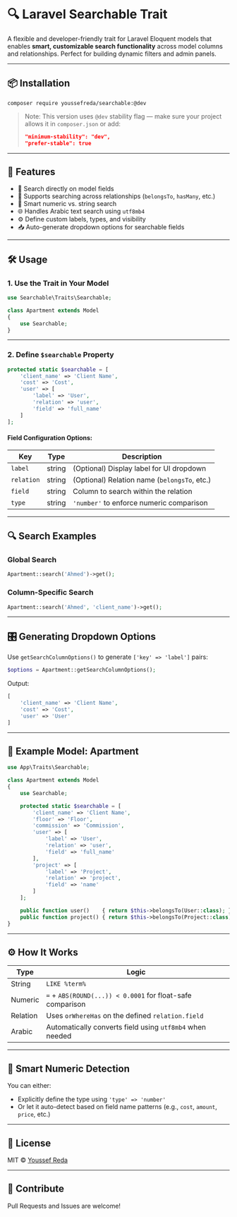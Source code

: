 # 🔍 Laravel Searchable Trait

A flexible and developer-friendly trait for Laravel Eloquent models that enables **smart, customizable search functionality** across model columns and relationships. Perfect for building dynamic filters and admin panels.

---

## 📦 Installation

```
composer require youssefreda/searchable:@dev
```

> Note: This version uses `@dev` stability flag — make sure your project allows it in `composer.json` or add:
>
> ```json
> "minimum-stability": "dev",
> "prefer-stable": true
> ```

---

## 🚀 Features

- 🔎 Search directly on model fields
- 🔗 Supports searching across relationships (`belongsTo`, `hasMany`, etc.)
- 🔢 Smart numeric vs. string search
- 🌐 Handles Arabic text search using `utf8mb4`
- ⚙️ Define custom labels, types, and visibility
- 📥 Auto-generate dropdown options for searchable fields

---

## 🛠️ Usage

### 1. Use the Trait in Your Model

```php
use Searchable\Traits\Searchable;

class Apartment extends Model
{
    use Searchable;
}
```

---

### 2. Define `$searchable` Property

```php
protected static $searchable = [
    'client_name' => 'Client Name',
    'cost' => 'Cost',
    'user' => [
        'label' => 'User',
        'relation' => 'user',
        'field' => 'full_name'
    ]
];
```

#### Field Configuration Options:

| Key       | Type   | Description                                           |
|-----------|--------|-------------------------------------------------------|
| `label`   | string | (Optional) Display label for UI dropdown              |
| `relation`| string | (Optional) Relation name (`belongsTo`, etc.)          |
| `field`   | string | Column to search within the relation                  |
| `type`    | string | `'number'` to enforce numeric comparison              |

---

## 🔍 Search Examples

### Global Search

```php
Apartment::search('Ahmed')->get();
```

### Column-Specific Search

```php
Apartment::search('Ahmed', 'client_name')->get();
```

---

## 🎛️ Generating Dropdown Options

Use `getSearchColumnOptions()` to generate `['key' => 'label']` pairs:

```php
$options = Apartment::getSearchColumnOptions();
```

Output:

```php
[
    'client_name' => 'Client Name',
    'cost' => 'Cost',
    'user' => 'User'
]
```

---

## 🧪 Example Model: Apartment

```php
use App\Traits\Searchable;

class Apartment extends Model
{
    use Searchable;

    protected static $searchable = [
        'client_name' => 'Client Name',
        'floor' => 'Floor',
        'commission' => 'Commission',
        'user' => [
            'label' => 'User',
            'relation' => 'user',
            'field' => 'full_name'
        ],
        'project' => [
            'label' => 'Project',
            'relation' => 'project',
            'field' => 'name'
        ]
    ];

    public function user()    { return $this->belongsTo(User::class); }
    public function project() { return $this->belongsTo(Project::class); }
}
```

---

## ⚙️ How It Works

| Type     | Logic                                                      |
|----------|------------------------------------------------------------|
| String   | `LIKE %term%`                                              |
| Numeric  | `=` + `ABS(ROUND(...)) < 0.0001` for float-safe comparison |
| Relation | Uses `orWhereHas` on the defined `relation.field`          |
| Arabic   | Automatically converts field using `utf8mb4` when needed   |

---

## 🧠 Smart Numeric Detection

You can either:

- Explicitly define the type using `'type' => 'number'`
- Or let it auto-detect based on field name patterns (e.g., `cost`, `amount`, `price`, etc.)

---

## 📄 License

MIT © [Youssef Reda](https://github.com/youssefreda4)

---

## 🤝 Contribute

Pull Requests and Issues are welcome!